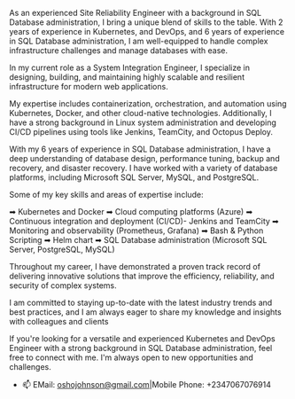 As an experienced Site Reliability Engineer with a background in SQL Database administration, I bring a unique blend of skills to the table. With 2 years of experience in Kubernetes, and DevOps, and 6 years of experience in SQL Database administration, I am well-equipped to handle complex infrastructure challenges and manage databases with ease.

In my current role as a System Integration Engineer, I specialize in designing, building, and maintaining highly scalable and resilient infrastructure for modern web applications.

My expertise includes containerization, orchestration, and automation using Kubernetes, Docker, and other cloud-native technologies. Additionally, I have a strong background in Linux system administration and developing CI/CD pipelines using tools like Jenkins, TeamCity, and Octopus Deploy.

With my 6 years of experience in SQL Database administration, I have a deep understanding of database design, performance tuning, backup and recovery, and disaster recovery. I have worked with a variety of database platforms, including Microsoft SQL Server, MySQL, and PostgreSQL.

Some of my key skills and areas of expertise include:

➡ Kubernetes and Docker
➡ Cloud computing platforms (Azure)
➡ Continuous integration and deployment (CI/CD)- Jenkins and TeamCity
➡ Monitoring and observability (Prometheus, Grafana)
➡ Bash & Python Scripting
➡ Helm chart
➡ SQL Database administration (Microsoft SQL Server, PostgreSQL, MySQL)

Throughout my career, I have demonstrated a proven track record of delivering innovative solutions that improve the efficiency, reliability, and security of complex systems.

I am committed to staying up-to-date with the latest industry trends and best practices, and I am always eager to share my knowledge and insights with colleagues and clients

If you're looking for a versatile and experienced Kubernetes and DevOps Engineer with a strong background in SQL Database administration, feel free to connect with me. I'm always open to new opportunities and challenges.

- 📫 EMail: oshojohnson@gmail.com|Mobile Phone: +2347067076914

<!---
oshojohnson/oshojohnson is a ✨ special ✨ repository because its `README.md` (this file) appears on your GitHub profile.
You can click the Preview link to take a look at your changes.
--->

